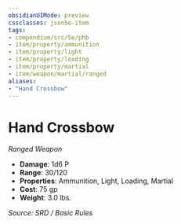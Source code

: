 ```yaml
---
obsidianUIMode: preview
cssclasses: json5e-item
tags:
- compendium/src/5e/phb
- item/property/ammunition
- item/property/light
- item/property/loading
- item/property/martial
- item/weapon/martial/ranged
aliases: 
- "Hand Crossbow"
---
```

# Hand Crossbow
*Ranged Weapon*  

- **Damage**: 1d6 P
- **Range**: 30/120
- **Properties**: Ammunition, Light, Loading, Martial
- **Cost**: 75 gp
- **Weight**: 3.0 lbs.

*Source: SRD / Basic Rules*